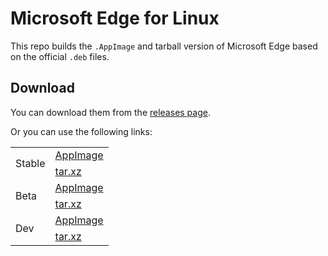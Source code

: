 # Microsoft Edge for Linux

This repo builds the `.AppImage` and tarball version of Microsoft Edge based on the official `.deb` files.

## Download

You can download them from the [releases page](https://github.com/zydou/MS-Edge-Linux/releases).

Or you can use the following links:

<table>
<tbody>
  <tr>
    <td rowspan="2">Stable</td>
    <td><a href="https://github.com/zydou/MS-Edge-Linux/releases/download/stable/microsoft-edge-stable-x86_64.AppImage">AppImage</a></td>
  </tr>
  <tr>
    <td><a href="https://github.com/zydou/MS-Edge-Linux/releases/download/stable/microsoft-edge-stable-x86_64.tar.xz">tar.xz</a></td>
  </tr>
  <tr>
    <td rowspan="2">Beta</td>
    <td><a href="https://github.com/zydou/MS-Edge-Linux/releases/download/beta/microsoft-edge-beta-x86_64.AppImage">AppImage</a></td>
  </tr>
  <tr>
    <td><a href="https://github.com/zydou/MS-Edge-Linux/releases/download/beta/microsoft-edge-beta-x86_64.tar.xz">tar.xz</a></td>
  </tr>
  <tr>
    <td rowspan="2">Dev</td>
    <td><a href="https://github.com/zydou/MS-Edge-Linux/releases/download/dev/microsoft-edge-dev-x86_64.AppImage">AppImage</a></td>
  </tr>
  <tr>
    <td><a href="https://github.com/zydou/MS-Edge-Linux/releases/download/dev/microsoft-edge-dev-x86_64.tar.xz">tar.xz</a></td>
  </tr>
</tbody>
</table>
